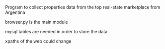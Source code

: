 Program to collect properties data from the top real-state marketplace from Argentina

browser.py is the main module

mysql tables are needed in order to store the data

xpaths of the web could change
